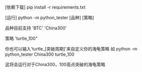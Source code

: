 [依赖下载]
pip install -r requirements.txt

[运行]
python -m python_tester [品种] [策略]

品种目前支持
'BTC'
'China300'

策略
'turtle_100"

你也可以输入'turtle_[突破周期]'来自定义你的海龟策略 如
python -m python_tester China300 turtle_100

这将会运行对于China300，100高点突破的海龟策略
